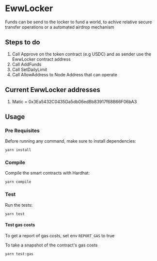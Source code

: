 # EwwLocker

Funds can be send to the locker to fund a world, to achive relative secure transfer operations or 
a automated airdrop mechanism

## Steps to do

1. Call Approve on the token contract (e.g USDC) and as sender use the EwwLocker contract address 
2. Call AddFunds 
3. Call SetDailyLimit
4. Call AllowAddress to Node Address that can operate 


## Current EwwLocker addresses

1. Matic = 0x3Ea5432C0435Da5db06edBb83917f68B66F06bA3


## Usage

### Pre Requisites

Before running any command, make sure to install dependencies:

```sh
yarn install
```

### Compile

Compile the smart contracts with Hardhat:

```sh
yarn compile
```

### Test

Run the tests:

```sh
yarn test
```

#### Test gas costs

To get a report of gas costs, set env `REPORT_GAS` to true

To take a snapshot of the contract's gas costs

```sh
yarn test:gas
```


